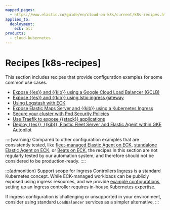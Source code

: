 ```yaml
---
mapped_pages:
  - https://www.elastic.co/guide/en/cloud-on-k8s/current/k8s-recipes.html
applies_to:
  deployment:
    eck: all
products:
  - cloud-kubernetes
---
```


# Recipes [k8s-recipes]

This section includes recipes that provide configuration examples for some common use cases.

* [Expose {{es}} and {{kib}} using a Google Cloud Load Balancer (GCLB)](https://github.com/elastic/cloud-on-k8s/tree/main/config/recipes/gclb)
* [Expose {{es}} and {{kib}} using Istio ingress gateway](https://github.com/elastic/cloud-on-k8s/tree/main/config/recipes/istio-gateway)
* [Using Logstash with ECK](https://github.com/elastic/cloud-on-k8s/tree/main/config/recipes/logstash)
* [Expose Elastic Maps Server and {{kib}} using a Kubernetes Ingress](https://github.com/elastic/cloud-on-k8s/tree/main/config/recipes/maps)
* [Secure your cluster with Pod Security Policies](https://github.com/elastic/cloud-on-k8s/tree/main/config/recipes/psp)
* [Use Traefik to expose {{stack}} applications](https://github.com/elastic/cloud-on-k8s/tree/main/config/recipes/traefik)
* [Deploy {{es}}, {{kib}}, Elastic Fleet Server and Elastic Agent within GKE Autopilot](https://github.com/elastic/cloud-on-k8s/tree/main/config/recipes/autopilot)

::::{warning}
Compared to other configuration examples that are consistently tested, like [fleet-managed Elastic Agent on ECK](configuration-examples-fleet.md), [standalone Elastic Agent on ECK](configuration-examples-standalone.md), or [Beats on ECK](/deploy-manage/deploy/cloud-on-k8s/configuration-examples-beats.md), the recipes in this section are not regularly tested by our automation system, and therefore should not be considered to be production-ready.
::::

:::{admonition} Support scope for Ingress Controllers
[Ingress](https://kubernetes.io/docs/concepts/services-networking/ingress/) is a standard Kubernetes concept. While ECK-managed workloads can be publicly exposed using ingress resources, and we provide [example configurations](/deploy-manage/deploy/cloud-on-k8s/recipes.md), setting up an Ingress controller requires in-house Kubernetes expertise. 

If ingress configuration is challenging or unsupported in your environment, consider using standard `LoadBalancer` services as a simpler alternative.
:::



